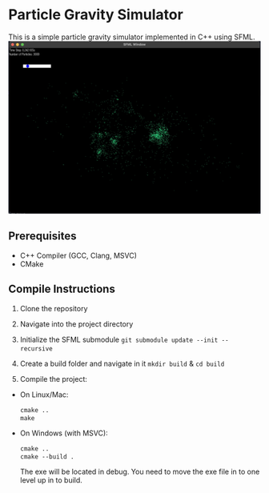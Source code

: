 # Particle Gravity Simulator

This is a simple particle gravity simulator implemented in C++ using SFML.
![Simulation Image](images/sim1.jpeg)

## Prerequisites

- C++ Compiler (GCC, Clang, MSVC)
- CMake

## Compile Instructions

1. Clone the repository
2. Navigate into the project directory
3. Initialize the SFML submodule
```git submodule update --init --recursive```


4. Create a build folder and navigate in it
```mkdir build``` & ```cd build```

5. Compile the project: 
 
- On Linux/Mac:
  ```
  cmake ..
  make
  ```
- On Windows (with MSVC):
  ```
  cmake ..
  cmake --build .

  ```
  The exe will be located in debug. You need to move the exe file in to one level up in to build.
